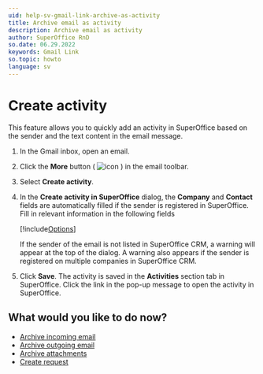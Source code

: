 ```yaml
---
uid: help-sv-gmail-link-archive-as-activity
title: Archive email as activity
description: Archive email as activity
author: SuperOffice RnD
so.date: 06.29.2022
keywords: Gmail Link
so.topic: howto
language: sv
---
```


# Create activity

This feature allows you to quickly add an activity in SuperOffice based on the sender and the text content in the email message.

1. In the Gmail inbox, open an email.

2. Click the **More** button ( ![icon][img1] ) in the email toolbar.

3. Select **Create activity**.

4. In the **Create activity in SuperOffice** dialog, the **Company** and **Contact** fields are automatically filled if the sender is registered in SuperOffice. Fill in relevant information in the following fields

    [!include[Options](includes/gmail-archiving-options.md)]

    If the sender of the email is not listed in SuperOffice CRM, a warning will appear at the top of the dialog. A warning also appears if the sender is registered on multiple companies in SuperOffice CRM.

5. Click **Save**. The activity is saved in the **Activities** section tab in SuperOffice. Click the link in the pop-up message to open the activity in SuperOffice.

## What would you like to do now?

* [Archive incoming email][3]
* [Archive outgoing email][4]
* [Archive attachments][5]
* [Create request][6]

<!-- Referenced links -->
[3]: email-archive-incoming.md
[4]: email-archive-outgoing.md
[5]: archive-attachments.md
[6]: archive-emails-as-requests.md

<!-- Referenced images -->
[img1]: ../../../../media/icons/gmail-link/btn-archive-more.png

